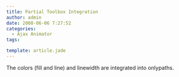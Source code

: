 ```yaml
---
title: Partial Toolbox Integration
author: admin
date: 2008-06-06 7:27:52
categories:
  - Ajax Animator
tags: 

template: article.jade
---
```


The colors (fill and line) and linewidth are integrated into onlypaths. 
